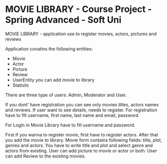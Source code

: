 # MOVIE  LIBRARY - Course Project - Spring Advanced - Soft Uni

MOVIE LIBRARY - application use to register movies, actors, pictures and reviews

Application conatins the following entities:

- Movie
- Actor
- Picture
- Review
- UserEntity you can add movie to library
- Statistic

There are three type of users: Admin, Moderator and User.

If you dont' have registration you can see only movies titles, actors names and reviews. If user want to see details, needs to register. For registration have to fill username, first name, last name and email, password.

For Login in Movie Library have to fill username and password.

First if you wanna to register movie, first have to register actors. After that you add the movie to library. Movie form contains following fields: title, plot, genres and actors. You have to write title and plot and select genre and actors from existing. User can add picture to movie or actor or both. User can add Review to the existing movies.
